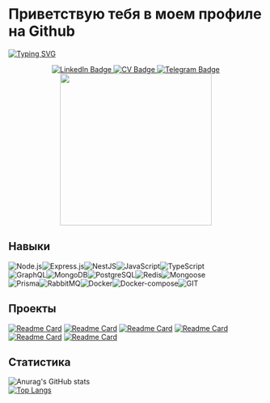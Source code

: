 # Приветствую тебя в моем профиле на Github
[![Typing SVG](https://readme-typing-svg.herokuapp.com?color=%2336BCF7&lines=Я+Дмитрий+-+Backend-разработчик)](https://git.io/typing-svg)
<div id="badges" align="center">
  <a href="http://www.linkedin.com/in/dimapolonez">
    <img src="https://img.shields.io/badge/LinkedIn-blue?style=for-the-badge&logo=linkedin&logoColor=white" alt="LinkedIn Badge"/>
  </a>
  <a href="https://disk.yandex.com/iWoFbm85CCPaJSA">
    <img src="https://img.shields.io/badge/CV-yellow?style=for-the-badge&logo=CV&logoColor=red" alt="CV Badge"/>
  </a>
  <a href="https://t.me/dimaPolonez">
    <img src="https://img.shields.io/badge/Telegram-blue?style=for-the-badge&logo=telegram&logoColor=white" alt="Telegram Badge"/>
  </a>
</div>
<div id="header" align="center">
  <img src="https://media.giphy.com/media/v1.Y2lkPTc5MGI3NjExYXpxeW5jbHh2anFyemw5OHI1NWp3NjFsdnF1b3A4MW90bWEwam5wZiZlcD12MV9pbnRlcm5hbF9naWZfYnlfaWQmY3Q9Zw/qgQUggAC3Pfv687qPC/giphy.gif" width="300"/>
</div>

## Навыки
![Node.js](https://img.shields.io/badge/Node.js-%23404d59.svg?style=for-the-badge&logo=node.js&logoColor=%2361DAFB)![Express.js](https://img.shields.io/badge/Express.js-%23404d59.svg?style=for-the-badge&logo=express&logoColor=%2361DAFB)![NestJS](https://img.shields.io/badge/NestJS-%23404d59.svg?style=for-the-badge&logo=nestjs&logoColor=%2361DAFB)![JavaScript](https://img.shields.io/badge/JavaScript-%23404d59.svg?style=for-the-badge&logo=javascript&logoColor=%2361DAFB)![TypeScript](https://img.shields.io/badge/TypeScript-%23404d59.svg?style=for-the-badge&logo=typescript&logoColor=%2361DAFB)
<br>
![GraphQL](https://img.shields.io/badge/GraphQL-%23404d59.svg?style=for-the-badge&logo=graphql&logoColor=%2361DAFB)![MongoDB](https://img.shields.io/badge/MongoDB-%23404d59.svg?style=for-the-badge&logo=mongodb&logoColor=%2361DAFB)![PostgreSQL](https://img.shields.io/badge/PostgreSQL-%23404d59.svg?style=for-the-badge&logo=postgresql&logoColor=%2361DAFB)![Redis](https://img.shields.io/badge/Redis-%23404d59.svg?style=for-the-badge&logo=redis&logoColor=%2361DAFB)![Mongoose](https://img.shields.io/badge/Mongoose-%23404d59.svg?style=for-the-badge&logo=mongoose&logoColor=%2361DAFB)
<br>
![Prisma](https://img.shields.io/badge/Prisma-%23404d59.svg?style=for-the-badge&logo=prisma&logoColor=%2361DAFB)![RabbitMQ](https://img.shields.io/badge/RabbitMQ-%23404d59.svg?style=for-the-badge&logo=rabbitmq&logoColor=%2361DAFB)![Docker](https://img.shields.io/badge/Docker-%23404d59.svg?style=for-the-badge&logo=docker&logoColor=%2361DAFB)![Docker-compose](https://img.shields.io/badge/Docker_Compose-%23404d59.svg?style=for-the-badge&logo=docker&logoColor=%2361DAFB)![GIT](https://img.shields.io/badge/GIT-%23404d59.svg?style=for-the-badge&logo=git&logoColor=%2361DAFB)

## Проекты
[![Readme Card](https://github-readme-stats.vercel.app/api/pin/?username=dimaPolonez&repo=nest_blogs_platform_API_SQL)](https://github.com/dimaPolonez/nest_blogs_platform_API_SQL)
[![Readme Card](https://github-readme-stats.vercel.app/api/pin/?username=dimaPolonez&repo=nest_blogs_platform_API)](https://github.com/dimaPolonez/nest_blogs_platform_API)
[![Readme Card](https://github-readme-stats.vercel.app/api/pin/?username=dimaPolonez&repo=blogs_platform_API)](https://github.com/dimaPolonez/blogs_platform_API)
[![Readme Card](https://github-readme-stats.vercel.app/api/pin/?username=dimaPolonez&repo=helperEldritchHorror_project)](https://github.com/dimaPolonez/helperEldritchHorror_project)
[![Readme Card](https://github-readme-stats.vercel.app/api/pin/?username=dimaPolonez&repo=momentum_project)](https://github.com/dimaPolonez/momentum_project)
[![Readme Card](https://github-readme-stats.vercel.app/api/pin/?username=dimaPolonez&repo=travel_project)](https://github.com/dimaPolonez/travel_project)

## Статистика
![Anurag's GitHub stats](https://github-readme-stats.vercel.app/api?username=dimaPolonez&show_icons=true&theme=transparent&count_private=true&hide=issues,contrib)
<br>
[![Top Langs](https://github-readme-stats.vercel.app/api/top-langs/?username=dimaPolonez&layout=compact)](https://github.com/anuraghazra/github-readme-stats)
